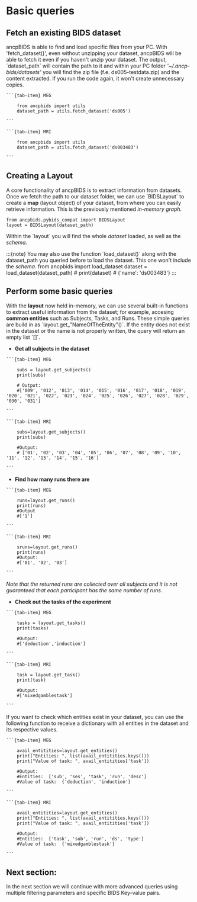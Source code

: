 # Basic queries

## Fetch an existing BIDS dataset

ancpBIDS is able to find and load specific files from your PC. With 'fetch_dataset()', even without unzipping your dataset, ancpBIDS will be able to fetch it even if you haven't unzip your dataset. The output, ´dataset_path´ will contain the path to it and within your PC folder _'~/.ancp-bids/datasets'_ you will find the zip file (f.e. ds005-testdata.zip) and the content extracted. If you run the code again, it won't create unnecessary copies.


````{tab-set}
```{tab-item} MEG

    from ancpbids import utils
    dataset_path = utils.fetch_dataset('ds005')

```

```{tab-item} MRI

    from ancpbids import utils
    dataset_path = utils.fetch_dataset('ds003483')

```
````


## Creating a Layout
A core functionality of ancpBIDS is to extract information from datasets. Once we fetch the path to our dataset folder, we can use ´BIDSLayout´ to create a **map** (layout object) of your dataset, from where you can easily retrieve information. This is the previously mentioned _in-memory graph._

    from ancpbids.pybids_compat import BIDSLayout
    layout = BIDSLayout(dataset_path)

Within the ´layout´ you will find the whole _dataset_ loaded, as well as the _schema_.

    
:::{note} 
You may also use the function ´load_dataset()´ along with the dataset_path you queried before to load the dataset. This one won't include the _schema_.
      from ancpbids import load_dataset
      dataset = load_dataset(dataset_path)
      # print(dataset)
      # {'name': 'ds003483'}
:::


## Perform some basic queries
With the **layout** now held in-memory, we can use several built-in functions to extract useful information from the dataset; for example, accesing **common entities** such as Subjects, Tasks, and Runs. These simple queries are build in as ´layout.get_"NameOfTheEntity"()´. If the entity does not exist in the dataset or the name is not properly written, the query will return an empty list ´[]´. 


* **Get all subjects in the dataset**
  
````{tab-set}
```{tab-item} MEG

    subs = layout.get_subjects()
    print(subs)

    # Output: 
    #['009', '012', '013', '014', '015', '016', '017', '018', '019', '020', '021', '022', '023', '024', '025', '026', '027', '028', '029', '030', '031']

```

```{tab-item} MRI

    subs=layout.get_subjects()
    print(subs)

    #Output:
    # ['01', '02', '03', '04', '05', '06', '07', '08', '09', '10', '11', '12', '13', '14', '15', '16']

```
````


* **Find how many runs there are**

  
````{tab-set}
```{tab-item} MEG

    runs=layout.get_runs()
    print(runs)
    #Output
    #['1']

```

```{tab-item} MRI

    sruns=layout.get_runs()
    print(runs)
    #Output:
    #['01', '02', '03']

```
````

_Note that the returned runs are collected over all subjects and it is not guaranteed that each participant has the same number of runs._


* **Check out the tasks of the experiment**

````{tab-set}
```{tab-item} MEG

    tasks = layout.get_tasks()
    print(tasks)

    #Output:
    #['deduction','induction']

```

```{tab-item} MRI

    task = layout.get_task()
    print(task)

    #Output:
    #['mixedgamblestask']

```
````


If you want to check which entities exist in your dataset, you can use the following function to receive a dictionary with all entities in the dataset and its respective values.


````{tab-set}
```{tab-item} MEG

    avail_entitities=layout.get_entities()
    print("Entities: ", list(avail_entitities.keys()))
    print("Value of task: ", avail_entitities['task'])

    #Output:
    #Entities:  ['sub', 'ses', 'task', 'run', 'desc']
    #Value of task:  {'deduction', 'induction'}

```

```{tab-item} MRI

    avail_entitities=layout.get_entities()
    print("Entities: ", list(avail_entitities.keys()))
    print("Value of task: ", avail_entitities['task'])

    #Output:
    #Entities:  ['task', 'sub', 'run', 'ds', 'type']
    #Value of task:  {'mixedgamblestask'}

```
````


## Next section:
In the next section we will continue with more advanced queries using multiple filtering parameters and specific BIDS Key-value pairs.

